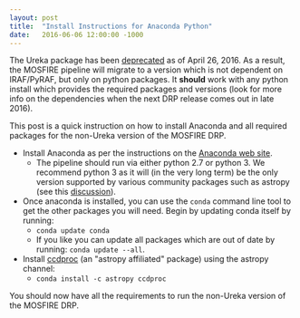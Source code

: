 ```yaml
---
layout: post
title:  "Install Instructions for Anaconda Python"
date:   2016-06-06 12:00:00 -1000
---
```

The Ureka package has been [deprecated](http://ssb.stsci.edu/ureka/) as of April 26, 2016.  As a result, the MOSFIRE pipeline will migrate to a version which is not dependent on IRAF/PyRAF, but only on python packages.  It __should__ work with any python install which provides the required packages and versions (look for more info on the dependencies when the next DRP release comes out in late 2016).

This post is a quick instruction on how to install Anaconda and all required packages for the non-Ureka version of the MOSFIRE DRP.

* Install Anaconda as per the instructions on the [Anaconda web site](https://www.continuum.io/downloads).
    * The pipeline should run via either python 2.7 or python 3.  We recommend python 3 as it will (in the very long term) be the only version supported by various community packages such as astropy (see this [discussion](https://github.com/astropy/astropy/issues/4454)).
* Once anaconda is installed, you can use the `conda` command line tool to get the other packages you will need.  Begin by updating conda itself by running:
    * `conda update conda`
    * If you like you can update all packages which are out of date by running: `conda update --all`.
* Install [ccdproc](http://ccdproc.readthedocs.io/en/latest/index.html) (an "astropy affiliated" package) using the astropy channel:
    * `conda install -c astropy ccdproc`

You should now have all the requirements to run the non-Ureka version of the MOSFIRE DRP.
